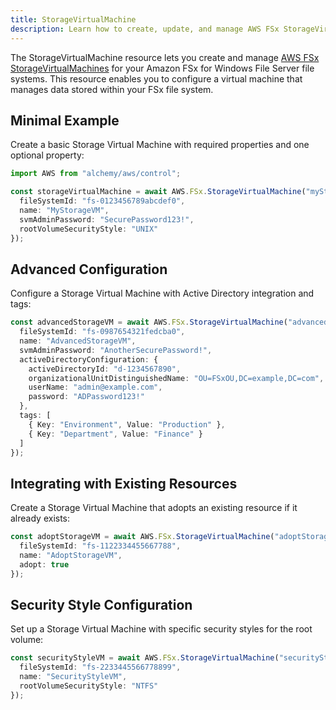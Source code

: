 ```yaml
---
title: StorageVirtualMachine
description: Learn how to create, update, and manage AWS FSx StorageVirtualMachines using Alchemy Cloud Control.
---
```



The StorageVirtualMachine resource lets you create and manage [AWS FSx StorageVirtualMachines](https://docs.aws.amazon.com/fsx/latest/userguide/) for your Amazon FSx for Windows File Server file systems. This resource enables you to configure a virtual machine that manages data stored within your FSx file system.

## Minimal Example

Create a basic Storage Virtual Machine with required properties and one optional property:

```ts
import AWS from "alchemy/aws/control";

const storageVirtualMachine = await AWS.FSx.StorageVirtualMachine("myStorageVM", {
  fileSystemId: "fs-0123456789abcdef0",
  name: "MyStorageVM",
  svmAdminPassword: "SecurePassword123!",
  rootVolumeSecurityStyle: "UNIX"
});
```

## Advanced Configuration

Configure a Storage Virtual Machine with Active Directory integration and tags:

```ts
const advancedStorageVM = await AWS.FSx.StorageVirtualMachine("advancedStorageVM", {
  fileSystemId: "fs-0987654321fedcba0",
  name: "AdvancedStorageVM",
  svmAdminPassword: "AnotherSecurePassword!",
  activeDirectoryConfiguration: {
    activeDirectoryId: "d-1234567890",
    organizationalUnitDistinguishedName: "OU=FSxOU,DC=example,DC=com",
    userName: "admin@example.com",
    password: "ADPassword123!"
  },
  tags: [
    { Key: "Environment", Value: "Production" },
    { Key: "Department", Value: "Finance" }
  ]
});
```

## Integrating with Existing Resources

Create a Storage Virtual Machine that adopts an existing resource if it already exists:

```ts
const adoptStorageVM = await AWS.FSx.StorageVirtualMachine("adoptStorageVM", {
  fileSystemId: "fs-1122334455667788",
  name: "AdoptStorageVM",
  adopt: true
});
```

## Security Style Configuration

Set up a Storage Virtual Machine with specific security styles for the root volume:

```ts
const securityStyleVM = await AWS.FSx.StorageVirtualMachine("securityStyleVM", {
  fileSystemId: "fs-2233445566778899",
  name: "SecurityStyleVM",
  rootVolumeSecurityStyle: "NTFS"
});
```
